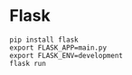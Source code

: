 # Flask

```ssh
pip install flask
export FLASK_APP=main.py
export FLASK_ENV=development
flask run
```
